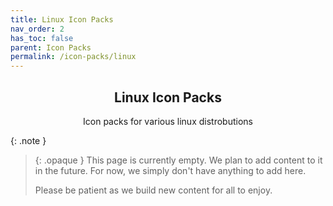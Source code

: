 ```yaml
---
title: Linux Icon Packs
nav_order: 2
has_toc: false
parent: Icon Packs
permalink: /icon-packs/linux
---
```


<div class="card">
<div class="container">
<h2 class="text-small" style="text-align:center">Linux Icon Packs</h2>
<p class="text-small" style="text-align:center">Icon packs for various linux distrobutions</p>
</div>
</div>

{: .note }
> {: .opaque }
> This page is currently empty. We plan to add content to it in the future. For now, we simply don't have anything to add here.
>
> Please be patient as we build new content for all to enjoy.